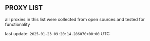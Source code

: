## PROXY LIST

all proxies in this list were collected from open sources and tested for functionality

last update: `2025-01-23 09:20:14.286070+00:00` UTC